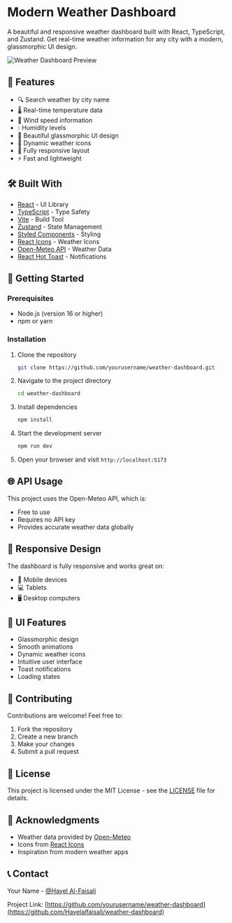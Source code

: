 # Modern Weather Dashboard

A beautiful and responsive weather dashboard built with React, TypeScript, and Zustand. Get real-time weather information for any city with a modern, glassmorphic UI design.

![Weather Dashboard Preview](preview.png)

## 🌟 Features

- 🔍 Search weather by city name
- 🌡️ Real-time temperature data
- 💨 Wind speed information
- 💧 Humidity levels
- 🎨 Beautiful glassmorphic UI design
- 🌈 Dynamic weather icons
- 📱 Fully responsive layout
- ⚡ Fast and lightweight

## 🛠️ Built With

- [React](https://reactjs.org/) - UI Library
- [TypeScript](https://www.typescriptlang.org/) - Type Safety
- [Vite](https://vitejs.dev/) - Build Tool
- [Zustand](https://github.com/pmndrs/zustand) - State Management
- [Styled Components](https://styled-components.com/) - Styling
- [React Icons](https://react-icons.github.io/react-icons/) - Weather Icons
- [Open-Meteo API](https://open-meteo.com/) - Weather Data
- [React Hot Toast](https://react-hot-toast.com/) - Notifications

## 🚀 Getting Started

### Prerequisites

- Node.js (version 16 or higher)
- npm or yarn

### Installation

1. Clone the repository
   ```bash
   git clone https://github.com/yourusername/weather-dashboard.git
   ```

2. Navigate to the project directory
   ```bash
   cd weather-dashboard
   ```

3. Install dependencies
   ```bash
   npm install
   ```

4. Start the development server
   ```bash
   npm run dev
   ```

5. Open your browser and visit `http://localhost:5173`

## 🌐 API Usage

This project uses the Open-Meteo API, which is:
- Free to use
- Requires no API key
- Provides accurate weather data globally

## 📱 Responsive Design

The dashboard is fully responsive and works great on:
- 📱 Mobile devices
- 💻 Tablets
- 🖥️ Desktop computers

## 🎨 UI Features

- Glassmorphic design
- Smooth animations
- Dynamic weather icons
- Intuitive user interface
- Toast notifications
- Loading states

## 🤝 Contributing

Contributions are welcome! Feel free to:
1. Fork the repository
2. Create a new branch
3. Make your changes
4. Submit a pull request

## 📝 License

This project is licensed under the MIT License - see the [LICENSE](LICENSE) file for details.

## 🙏 Acknowledgments

- Weather data provided by [Open-Meteo](https://open-meteo.com/)
- Icons from [React Icons](https://react-icons.github.io/react-icons/)
- Inspiration from modern weather apps

## 📞 Contact

Your Name - [@Hayel Al-Faisali](https://twitter.com/HayelFaisali)

Project Link: [https://github.com/yourusername/weather-dashboard](https://github.com/Hayelalfaisali/weather-dashboard)
